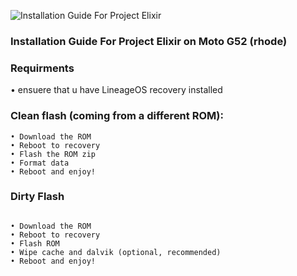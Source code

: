![Installation Guide For Project Elixir](https://i.imgur.com/3UmK6nS.png "Installation")

### Installation Guide For Project Elixir on Moto G52 (rhode)

### Requirments
• ensuere that u have LineageOS recovery installed

### Clean flash (coming from a different ROM):
```
• Download the ROM
• Reboot to recovery
• Flash the ROM zip
• Format data
• Reboot and enjoy!

```
### Dirty Flash
```

• Download the ROM
• Reboot to recovery
• Flash ROM
• Wipe cache and dalvik (optional, recommended)
• Reboot and enjoy!